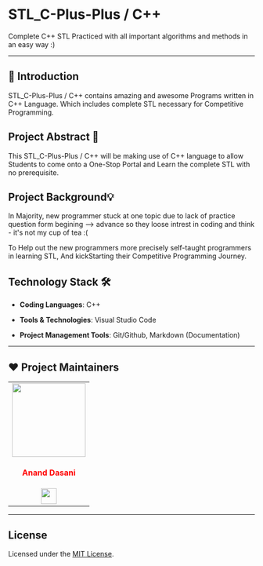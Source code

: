 # STL_C-Plus-Plus / C++
Complete C++ STL Practiced with all important algorithms and methods in an easy way :)

---

## 📌 Introduction

STL_C-Plus-Plus / C++ contains amazing and awesome Programs written in C++ Language. Which includes complete STL necessary for Competitive Programming.


## Project Abstract 🙋

This STL_C-Plus-Plus / C++ will be making use of C++ language to allow Students to come onto a One-Stop Portal and Learn the complete STL with no prerequisite.


## Project Background💡

In Majority, new programmer stuck at one topic due to lack of practice question form begining --> advance so they loose intrest in coding and think - it's not my cup of tea :(

To Help out the new programmers more precisely self-taught programmers in learning STL, And kickStarting their Competitive Programming Journey.

## Technology Stack 🛠️

- **Coding Languages**: C++

- **Tools & Technologies**: Visual Studio Code

- **Project Management Tools**: Git/Github, Markdown (Documentation)

---

## ❤️ Project Maintainers
<table>
<tr>
<td align="center"><a href="https://github.com/ananddasani"><img src="https://avatars.githubusercontent.com/u/74413402?s=400&u=f0e841bfa3bad7e069702458b4f860550545b0ac&v=4" width=150px height=150px /></a></br> <h4 style="color:red;">Anand Dasani</h4>
<a href="https://www.linkedin.com/in/anand-dasani-b72954202/"><img src="https://mpng.subpng.com/20180324/vhe/kisspng-linkedin-computer-icons-logo-social-networking-ser-facebook-5ab6ebfe5f5397.2333748215219374063905.jpg" width="32px" height="32px"></a></td>

</tr>
</table>

---

## License

Licensed under the [MIT License](https://github.com/ananddasani/STL_C-Plus-Plus/blob/main/LICENSE).

